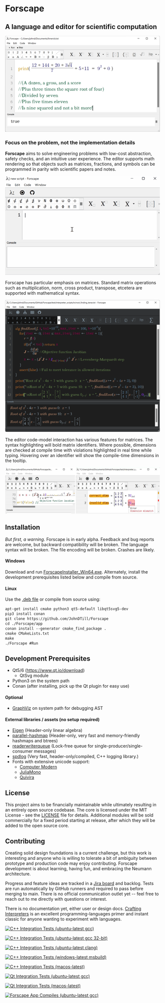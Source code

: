 # Forscape
## A language and editor for scientific computation

![alt text](doc/readme/limerick.png?raw=true "Forscape")

### Focus on the problem, not the implementation details

**Forscape** aims to solve engineering problems with low-cost abstraction, safety checks, and an intuitive user experience. The editor supports math rendering so that objects such as matrices, fractions, and symbols can be programmed in parity with scientific papers and notes.

![alt text](doc/readme/EditorInteraction.gif?raw=true "Editor interaction")

Forscape has particular emphasis on matrices. Standard matrix operations such as multiplication, norm, cross product, transpose, etcetera are supported with mathematical syntax.

![alt text](doc/readme/root_finding.png?raw=true "Forscape is designed around matrices")

The editor code-model interaction has various features for matrices. The syntax highlighting will bold matrix identifiers. Where possible, dimensions are checked at compile time with violations highlighted in real time while typing. Hovering over an identifier will show the compile-time dimensions in the tooltip.

![alt text](doc/readme/EditorMatrixFeatures.png?raw=true "The editor code-model interaction has various matrix features")

## Installation

*But first, a warning*. Forscape is in early alpha. Feedback and bug reports are welcome, but backward compatibility will be broken. The language syntax will be broken. The file encoding will be broken. Crashes are likely.

#### Windows

Download and run [ForscapeInstaller_Win64.exe](https://github.com/JohnDTill/Forscape/releases/download/pre-alpha-0.0.2/ForscapeInstaller_Win64.exe).
Alternately, install the development prerequisites listed below and compile from source.

#### Linux
Use the [.deb file](https://github.com/JohnDTill/Forscape/releases/download/pre-alpha-0.0.2/forscape_0.0.1_amd64.deb) or compile from source using:
```
apt-get install cmake python3 qt5-default libqt5svg5-dev
pip3 install conan
git clone https://github.com/JohnDTill/Forscape
cd ./Forscape/app
conan install --generator cmake_find_package .
cmake CMakeLists.txt
make
./Forscape #Run
```

## Development Prerequisites

* Qt5/6 (https://www.qt.io/download)
  * QtSvg module
* Python3 on the system path
* Conan (after installing, pick up the Qt plugin for easy use)

#### Optional
* [GraphViz](https://graphviz.org/) on system path for debugging AST

#### External libraries / assets (no setup required)

* [Eigen](http://eigen.tuxfamily.org/index.php?title=Main_Page) (Header-only linear algebra)
* [parallel-hashmap](https://github.com/greg7mdp/parallel-hashmap) (Header-only, very fast and memory-friendly hashmaps and btrees)
* [readerwriterqueue](https://github.com/cameron314/readerwriterqueue) (Lock-free queue for single-producer/single-consumer messages)
* [spdlog](https://github.com/gabime/spdlog) (Very fast, header-only/compiled, C++ logging library.)
* Fonts with extensive unicode support:
  * [Computer Modern](https://www.fontsquirrel.com/fonts/computer-modern)
  * [JuliaMono](https://github.com/cormullion/juliamono)
  * [Quivira](http://quivira-font.com/)

## License

This project aims to be financially maintainable while ultimately resulting in an entirely open source codebase. The core is licensed under the MIT License - see the [LICENSE](LICENSE) file for details. Additional modules will be sold commercially for a fixed period starting at release, after which they will be added to the open source core.

## Contributing

Creating solid design foundations is a current challenge, but this work is interesting and anyone who is willing to tolerate a bit of ambiguity between prototype and production code may enjoy contributing. Forscape development is about learning, having fun, and embracing the Neumann architecture.

Progress and feature ideas are tracked in a [Jira board](https://forscape.atlassian.net/jira/software/c/projects/FOR/boards/1) and backlog. Tests are run automatically by GitHub runners and required to pass before merging to main. There is no official communication outlet yet -- feel free to reach out to me directly with questions or interest.

There is no documentation yet, either user or design docs. [Crafting Interpreters](http://www.craftinginterpreters.com/) is an excellent programming-languages primer and instant classic for anyone wanting to experiment with languages.

[![C++ Integration Tests (ubuntu-latest gcc)](https://github.com/JohnDTill/Forscape/actions/workflows/cpp_integration_tests.yml/badge.svg)](https://github.com/JohnDTill/Forscape/actions/workflows/cpp_integration_tests.yml)

[![C++ Integration Tests (ubuntu-latest gcc 32-bit)](https://github.com/JohnDTill/Forscape/actions/workflows/cpp_integration_tests_32bit.yml/badge.svg)](https://github.com/JohnDTill/Forscape/actions/workflows/cpp_integration_tests_32bit.yml)

[![C++ Integration Tests (ubuntu-latest clang)](https://github.com/JohnDTill/Forscape/actions/workflows/cpp_integration_tests_clang.yml/badge.svg)](https://github.com/JohnDTill/Forscape/actions/workflows/cpp_integration_tests_clang.yml)

[![C++ Integration Tests (windows-latest msbuild)](https://github.com/JohnDTill/Forscape/actions/workflows/cpp_integration_tests_win.yml/badge.svg)](https://github.com/JohnDTill/Forscape/actions/workflows/cpp_integration_tests_win.yml)

[![C++ Integration Tests (macos-latest)](https://github.com/JohnDTill/Forscape/actions/workflows/cpp_integration_tests_mac.yml/badge.svg)](https://github.com/JohnDTill/Forscape/actions/workflows/cpp_integration_tests_mac.yml)

[![Qt Integration Tests (ubuntu-latest gcc)](https://github.com/JohnDTill/Forscape/actions/workflows/qt_integration_tests.yml/badge.svg)](https://github.com/JohnDTill/Forscape/actions/workflows/qt_integration_tests.yml)


[![Qt Integration Tests (macos-latest)](https://github.com/JohnDTill/Forscape/actions/workflows/qt_integration_tests_mac.yml/badge.svg)](https://github.com/JohnDTill/Forscape/actions/workflows/qt_integration_tests_mac.yml)

[![Forscape App Compiles (ubuntu-latest gcc)](https://github.com/JohnDTill/Forscape/actions/workflows/app_compiles.yml/badge.svg)](https://github.com/JohnDTill/Forscape/actions/workflows/app_compiles.yml)
